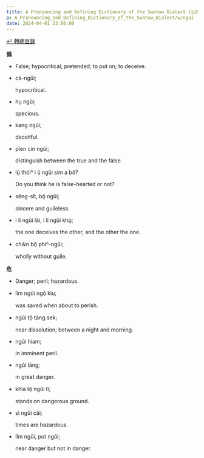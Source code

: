 ```yaml
---
title: A Pronouncing and Defining Dictionary of the Swatow Dialect (汕頭方言音義字典) / ngui
p: A_Pronouncing_and_Defining_Dictionary_of_the_Swatow_Dialect/w/ngui
date: 2024-04-01 23:00:00
---
```


[↩️ 轉總目錄](/A_Pronouncing_and_Defining_Dictionary_of_the_Swatow_Dialect)


**僞**
- False; hypocritical; pretended; to put on; to deceive.

- cà-ngŭi;

  hypocritical.

- hṳ ngŭi;

  specious.

- kang ngŭi;

  deceitful.

- pĭen cin ngŭi;

  distinguish between the true and the false.

- lṳ́ thóiⁿ i ŭ ngŭi sim a bô?

  Do you think he is false-hearted or not?

- sêng-sît, bô̤ ngŭi;

  sincere and guileless.

- i li ngŭi lâi, i li ngŭi khṳ̀;

  the one deceives the other, and the other the one.

- chŵn bô̤ phiⁿ-ngŭi;

  wholly without guile.

**危**
- Danger; peril; hazardous.

- lîm ngûi ngŏ̤ kìu;

  was saved when about to perish.

- ngûi tŏ̤ tàng sek;

  near dissolution; between a night and morning.

- ngûi híam;

  in imminent peril.

- ngûi lāng;

  in great danger.

- khĭa tŏ̤ ngûi tī;

  stands on dangerous ground.

- sì ngûi căi;

  times are hazardous.

- lîm ngûi, put ngûi;

  near danger but not in danger.